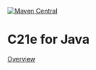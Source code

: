 [![Maven Central](https://img.shields.io/maven-central/v/io.cucumber/c21e.svg?label=Maven%20Central)](https://search.maven.org/search?q=g:%22io.cucumber%22%20AND%20a:%22c21e%22)

# C21e for Java

[Overview](https://github.com/cucumber/cucumber/tree/main/c21e)
